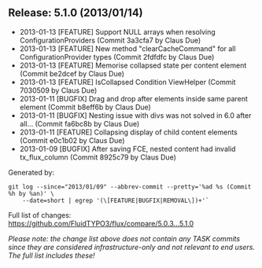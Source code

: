 ## Release: 5.1.0 (2013/01/14)

* 2013-01-13 [FEATURE] Support NULL arrays when resolving ConfigurationProviders (Commit 3a3cfa7 by Claus Due)
* 2013-01-13 [FEATURE] New method "clearCacheCommand" for all ConfigurationProvider types (Commit 2fdfdfc by Claus Due)
* 2013-01-13 [FEATURE] Memorise collapsed state per content element (Commit be2dcef by Claus Due)
* 2013-01-13 [FEATURE] IsCollapsed Condition ViewHelper (Commit 7030509 by Claus Due)
* 2013-01-11 [BUGFIX] Drag and drop after elements inside same parent element (Commit b8eff6b by Claus Due)
* 2013-01-11 [BUGFIX] Nesting issue with divs was not solved in 6.0 after all… (Commit fa6bc8b by Claus Due)
* 2013-01-11 [FEATURE] Collapsing display of child content elements (Commit e0c1b02 by Claus Due)
* 2013-01-09 [BUGFIX] After saving FCE, nested content had invalid tx_flux_column (Commit 8925c79 by Claus Due)

Generated by:

```
git log --since="2013/01/09" --abbrev-commit --pretty='%ad %s (Commit %h by %an)' \
    --date=short | egrep '(\[FEATURE|BUGFIX|REMOVAL\])+'`
```

Full list of changes: https://github.com/FluidTYPO3/flux/compare/5.0.3...5.1.0

*Please note: the change list above does not contain any TASK commits since they are considered 
infrastructure-only and not relevant to end users. The full list includes these!*

